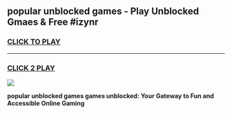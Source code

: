 
## popular unblocked games - Play Unblocked Gmaes & Free #izynr
<h3>
<a href="https://premium.freeplayer.one?title=popular_unblocked_games&ref=01M">CLICK TO PLAY</a></h3>
<hr>

<h3>
<a href="https://premium.freeplayer.one?title=popular_unblocked_games&ref=01M">CLICK 2 PLAY</a>
  
</h3>

<a href="https://premium.freeplayer.one?title=popular_unblocked_games&ref=01M"><img src="https://clearcache.store/games.png"></a>


**popular unblocked games games unblocked: Your Gateway to Fun and Accessible Online Gaming**
